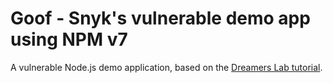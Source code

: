 # Goof - Snyk's vulnerable demo app using NPM v7

A vulnerable Node.js demo application, based on the [Dreamers Lab tutorial](http://dreamerslab.com/blog/en/write-a-todo-list-with-express-and-mongodb/).
